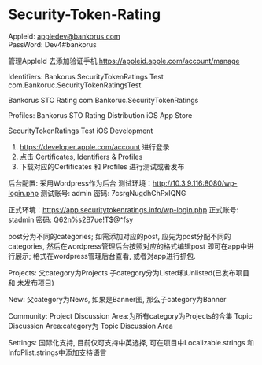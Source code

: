 # Security-Token-Rating

AppleId: appledev@bankorus.com   
PassWord: Dev4#bankorus 

管理AppleId 去添加验证手机  https://appleid.apple.com/account/manage 

Identifiers:
Bankorus SecurityTokenRatings Test	      com.Bankoruc.SecurityTokenRatingsTest

Bankorus STO Rating	                      com.Bankoruc.SecurityTokenRatings	


Profiles: 
Bankorus STO Rating Distribution	      iOS	App Store	

SecurityTokenRatings Test	              iOS	Development	

1.  https://developer.apple.com/account 进行登录  
2.  点击 Certificates, Identifiers & Profiles
3.  下载对应的Certificates 和 Profiles 进行测试或者发布


后台配置:
采用Wordpress作为后台
测试环境：http://10.3.9.116:8080/wp-login.php
测试账号: admin      密码: 7csrgNugdhChPxIQNG

正式环境：https://app.securitytokenratings.info/wp-login.php
正式账号: stadmin    密码: Q62n%s2B7ue!T$@^fsy



post分为不同的categories;
如需添加对应的post, 应先为post分配不同的categories, 然后在wordpress管理后台按照对应的格式编辑post  即可在app中进行展示;
格式在wordpress管理后台查看, 或者对app进行抓包.

Projects: 父category为Projects 子category分为Listed和Unlisted(已发布项目 和 未发布项目)

New: 父category为News, 如果是Banner图, 那么子category为Banner

Community: Project Discussion Area:为所有category为Projects的合集   Topic Discussion Area:category为 Topic Discussion Area 

Settings: 国际化支持, 目前仅可支持中英选择, 可在项目中Localizable.strings 和 InfoPlist.strings中添加支持语言


